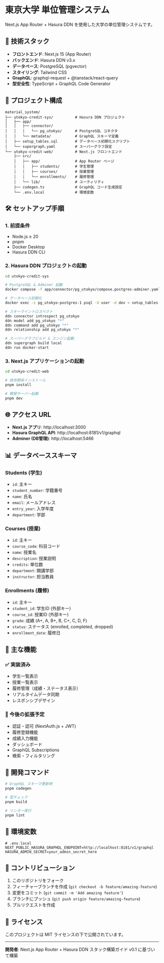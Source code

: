 # 東京大学 単位管理システム

Next.js App Router + Hasura DDN を使用した大学の単位管理システムです。

## 🚀 技術スタック

- **フロントエンド**: Next.js 15 (App Router)
- **バックエンド**: Hasura DDN v3.x
- **データベース**: PostgreSQL (pgvector)
- **スタイリング**: Tailwind CSS
- **GraphQL**: graphql-request + @tanstack/react-query
- **型安全性**: TypeScript + GraphQL Code Generator

## 📁 プロジェクト構成

```
material_system/
├── utokyo-credit-sys/          # Hasura DDN プロジェクト
│   ├── app/
│   │   ├── connector/
│   │   │   └── pg_utokyo/      # PostgreSQL コネクタ
│   │   └── metadata/           # GraphQL スキーマ定義
│   ├── setup_tables.sql        # データベース初期化スクリプト
│   └── supergraph.yaml         # スーパーグラフ設定
└── utokyo-credit-web/          # Next.js フロントエンド
    ├── src/
    │   ├── app/                # App Router ページ
    │   │   ├── students/       # 学生管理
    │   │   ├── courses/        # 授業管理
    │   │   └── enrollments/    # 履修管理
    │   └── lib/                # ユーティリティ
    ├── codegen.ts              # GraphQL コード生成設定
    └── .env.local              # 環境変数
```

## 🛠️ セットアップ手順

### 1. 前提条件

- Node.js ≥ 20
- pnpm
- Docker Desktop
- Hasura DDN CLI

### 2. Hasura DDN プロジェクトの起動

```bash
cd utokyo-credit-sys

# PostgreSQL & Adminer 起動
docker compose -f app/connector/pg_utokyo/compose.postgres-adminer.yaml up -d

# データベース初期化
docker exec -i pg_utokyo-postgres-1 psql -U user -d dev < setup_tables.sql

# スキーマイントロスペクト
ddn connector introspect pg_utokyo
ddn model add pg_utokyo "*"
ddn command add pg_utokyo "*"
ddn relationship add pg_utokyo "*"

# スーパーグラフビルド & エンジン起動
ddn supergraph build local
ddn run docker-start
```

### 3. Next.js アプリケーションの起動

```bash
cd utokyo-credit-web

# 依存関係インストール
pnpm install

# 開発サーバー起動
pnpm dev
```

## 🌐 アクセス URL

- **Next.js アプリ**: http://localhost:3000
- **Hasura GraphQL API**: http://localhost:8181/v1/graphql
- **Adminer (DB管理)**: http://localhost:5466

## 📊 データベーススキーマ

### Students (学生)
- `id`: 主キー
- `student_number`: 学籍番号
- `name`: 氏名
- `email`: メールアドレス
- `entry_year`: 入学年度
- `department`: 学部

### Courses (授業)
- `id`: 主キー
- `course_code`: 科目コード
- `name`: 授業名
- `description`: 授業説明
- `credits`: 単位数
- `department`: 開講学部
- `instructor`: 担当教員

### Enrollments (履修)
- `id`: 主キー
- `student_id`: 学生ID (外部キー)
- `course_id`: 授業ID (外部キー)
- `grade`: 成績 (A+, A, B+, B, C+, C, D, F)
- `status`: ステータス (enrolled, completed, dropped)
- `enrollment_date`: 履修日

## 🎯 主な機能

### ✅ 実装済み
- 学生一覧表示
- 授業一覧表示
- 履修管理（成績・ステータス表示）
- リアルタイムデータ同期
- レスポンシブデザイン

### 🚧 今後の拡張予定
- 認証・認可 (NextAuth.js + JWT)
- 履修登録機能
- 成績入力機能
- ダッシュボード
- GraphQL Subscriptions
- 検索・フィルタリング

## 🔧 開発コマンド

```bash
# GraphQL スキーマ更新時
pnpm codegen

# 型チェック
pnpm build

# リンター実行
pnpm lint
```

## 📝 環境変数

```env
# .env.local
NEXT_PUBLIC_HASURA_GRAPHQL_ENDPOINT=http://localhost:8181/v1/graphql
HASURA_ADMIN_SECRET=your_admin_secret_here
```

## 🤝 コントリビューション

1. このリポジトリをフォーク
2. フィーチャーブランチを作成 (`git checkout -b feature/amazing-feature`)
3. 変更をコミット (`git commit -m 'Add amazing feature'`)
4. ブランチにプッシュ (`git push origin feature/amazing-feature`)
5. プルリクエストを作成

## 📄 ライセンス

このプロジェクトは MIT ライセンスの下で公開されています。

---

**開発者**: Next.js App Router + Hasura DDN スタック構築ガイド v0.1 に基づいて構築 